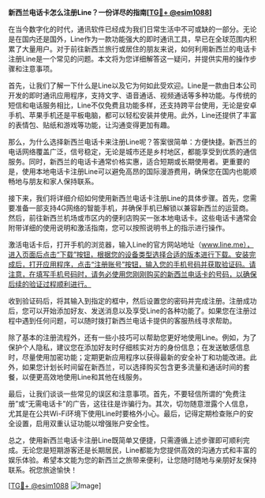 **新西兰电话卡怎么注册Line？一份详尽的指南[[TG💪+ @esim1088](https://t.me/s/esim1088)]**

在当今数字化的时代，通讯软件已经成为我们日常生活中不可或缺的一部分。无论是在国内还是国外，Line作为一款功能强大的即时通讯工具，早已在全球范围内积累了大量用户。对于前往新西兰旅行或居住的朋友来说，如何利用新西兰的电话卡注册Line是一个常见的问题。本文将为您详细解答这一疑问，并提供实用的操作步骤和注意事项。

首先，让我们了解一下什么是Line以及它为何如此受欢迎。Line是一款由日本公司开发的即时通讯应用程序，支持文字、语音通话、视频通话等多种功能。与传统的短信和电话服务相比，Line不仅免费且功能多样，还支持跨平台使用，无论是安卓手机、苹果手机还是平板电脑，都可以轻松安装并使用。此外，Line还提供了丰富的表情包、贴纸和游戏等功能，让沟通变得更加有趣。

那么，为什么选择新西兰电话卡来注册Line呢？答案很简单：方便快捷。新西兰的电话网络覆盖广泛，信号稳定，无论是城市还是乡村地区，都能享受到优质的通信服务。同时，新西兰的电话卡通常价格实惠，适合短期或长期使用者。更重要的是，使用本地电话卡注册Line可以避免高昂的国际漫游费用，确保您在国内也能顺畅地与朋友和家人保持联系。

接下来，我们将详细介绍如何使用新西兰电话卡注册Line的具体步骤。首先，您需要准备一部支持4G网络的智能手机，并确保手机已解锁以兼容新西兰的运营商。然后，前往新西兰机场或市区内的便利店购买一张本地电话卡。这些电话卡通常会附带详细的使用说明和激活指南，您可以按照说明书上的指示进行操作。

激活电话卡后，打开手机的浏览器，输入Line的官方网站地址（www.line.me），进入页面后点击“下载”按钮，根据您的设备类型选择合适的版本进行下载。安装完成后，打开应用程序，点击“注册账号”按钮，输入您的手机号码并获取验证码。请注意，在填写手机号码时，请务必使用您刚刚购买的新西兰电话卡的号码，以确保后续的验证过程顺利进行。

收到验证码后，将其输入到指定的框中，然后设置您的密码并完成注册。注册成功后，您可以开始添加好友、发送消息以及享受Line的各种功能了。如果您在注册过程中遇到任何问题，可以随时拨打新西兰电话卡提供的客服热线寻求帮助。

除了基本的注册流程外，还有一些小技巧可以帮助您更好地使用Line。例如，为了保护个人隐私，建议您在添加好友时仔细核实对方的身份信息；在发送敏感信息时，尽量使用加密功能；定期更新应用程序以获得最新的安全补丁和功能改进。此外，如果您计划长时间留在新西兰，可以选择购买包含更多流量和通话时间的套餐，以便更高效地使用Line和其他在线服务。

最后，让我们谈谈一些常见的误区和注意事项。首先，不要轻信所谓的“免费注册”或“无需电话卡”的广告，这往往是诈骗行为。其次，切勿随意泄露个人信息，尤其是在公共Wi-Fi环境下使用Line时要格外小心。最后，记得定期检查账户的安全设置，启用双重认证功能以增强账户安全性。

总之，使用新西兰电话卡注册Line既简单又便捷，只需遵循上述步骤即可顺利完成。无论您是短期游客还是长期居民，Line都能为您提供高效的沟通方式和丰富的娱乐体验。希望本文能为您的新西兰之旅带来便利，让您随时随地与亲朋好友保持联系。祝您旅途愉快！

[[TG💪+ @esim1088](https://t.me/s/esim1088) ![Image](https://i.postimg.cc/4NQfJmqS/Snipaste-2025-05-13-00-14-12.png)]